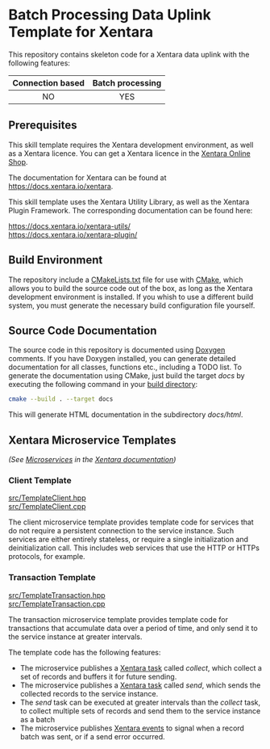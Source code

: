 # Batch Processing Data Uplink Template for Xentara
This repository contains skeleton code for a Xentara data uplink with the following features:

Connection based | Batch processing
:--------------: | :--------------:
NO               | YES

## Prerequisites

This skill template requires the Xentara development environment, as well as a Xentara licence. You can get a Xentara
licence in the [Xentara Online Shop](https://www.xentara.io/product/xentara-for-industrial-automation/).

The documentation for Xentara can be found at https://docs.xentara.io/xentara.

This skill template uses the Xentara Utility Library, as well as the Xentara Plugin Framework. The corresponding documentation can be found here:

https://docs.xentara.io/xentara-utils/  
https://docs.xentara.io/xentara-plugin/

## Build Environment

The repository include a [CMakeLists.txt](CMakeLists.txt) file for use with [CMake](https://cmake.org/), which allows you to build the source code
out of the box, as long as the Xentara development environment is installed. If you whish to use a different build system, you must generate the
necessary build configuration file yourself.

## Source Code Documentation

The source code in this repository is documented using [Doxygen](https://doxygen.nl/) comments. If you have Doxygen installed, you can
generate detailed documentation for all classes, functions etc., including a TODO list. To generate the documentation using CMake, just
build the target *docs* by executing the following command in your [build directory](https://cmake.org/cmake/help/latest/manual/cmake.1.html#generate-a-project-buildsystem):

~~~sh
cmake --build . --target docs
~~~

This will generate HTML documentation in the subdirectory *docs/html*.

## Xentara Microservice Templates

*(See [Microservices](https://docs.xentara.io/xentara/xentara_microservices.html) in the [Xentara documentation](https://docs.xentara.io/xentara/))*

### Client Template

[src/TemplateClient.hpp](src/TemplateClient.hpp)  
[src/TemplateClient.cpp](src/TemplateClient.cpp)

The client microservice template provides template code for services that do not require a persistent connection to the service instance.
Such services are either entirely stateless, or require a single initialization and deinitialization call. This includes web services
that use the HTTP or HTTPs protocols, for example.

### Transaction Template

[src/TemplateTransaction.hpp](src/TemplateTransaction.hpp)  
[src/TemplateTransaction.cpp](src/TemplateTransaction.cpp)

The transaction microservice template provides template code for transactions that accumulate data over a period of time, and only send it to the service instance
at greater intervals.

The template code has the following features:

- The microservice publishes a [Xentara task](https://docs.xentara.io/xentara/xentara_element_members.html#xentara_tasks) called *collect*,
  which collect a set of records and buffers it for future sending.
- The microservice publishes a [Xentara task](https://docs.xentara.io/xentara/xentara_element_members.html#xentara_tasks) called *send*,
  which sends the collected records to the service instance.
- The *send* task can be executed at greater intervals than the *collect* task, to collect multiple sets of records and send them to the
  service instance as a batch
- The microservice publishes [Xentara events](https://docs.xentara.io/xentara/xentara_element_members.html#xentara_events) to signal when
  a record batch was sent, or if a send error occurred.
